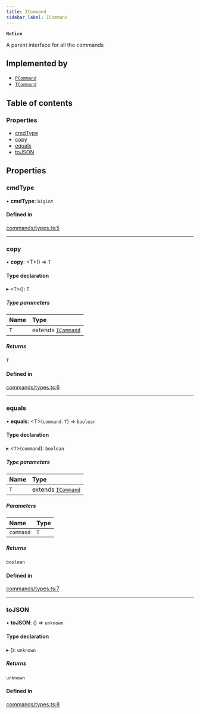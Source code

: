 ```yaml
---
title: ICommand
sidebar_label: ICommand
---
```


**`Notice`**

A parent interface for all the commands

## Implemented by

- [`PCommand`](../classes/PCommand.md)
- [`TCommand`](../classes/TCommand.md)

## Table of contents

### Properties

- [cmdType](ICommand.md#cmdtype)
- [copy](ICommand.md#copy)
- [equals](ICommand.md#equals)
- [toJSON](ICommand.md#tojson)

## Properties

### cmdType

• **cmdType**: `bigint`

#### Defined in

[commands/types.ts:5](https://github.com/privacy-scaling-explorations/maci/blob/6a905de08/domainobjs/ts/commands/types.ts#L5)

---

### copy

• **copy**: \<T\>() => `T`

#### Type declaration

▸ \<`T`\>(): `T`

##### Type parameters

| Name | Type                              |
| :--- | :-------------------------------- |
| `T`  | extends [`ICommand`](ICommand.md) |

##### Returns

`T`

#### Defined in

[commands/types.ts:6](https://github.com/privacy-scaling-explorations/maci/blob/6a905de08/domainobjs/ts/commands/types.ts#L6)

---

### equals

• **equals**: \<T\>(`command`: `T`) => `boolean`

#### Type declaration

▸ \<`T`\>(`command`): `boolean`

##### Type parameters

| Name | Type                              |
| :--- | :-------------------------------- |
| `T`  | extends [`ICommand`](ICommand.md) |

##### Parameters

| Name      | Type |
| :-------- | :--- |
| `command` | `T`  |

##### Returns

`boolean`

#### Defined in

[commands/types.ts:7](https://github.com/privacy-scaling-explorations/maci/blob/6a905de08/domainobjs/ts/commands/types.ts#L7)

---

### toJSON

• **toJSON**: () => `unknown`

#### Type declaration

▸ (): `unknown`

##### Returns

`unknown`

#### Defined in

[commands/types.ts:8](https://github.com/privacy-scaling-explorations/maci/blob/6a905de08/domainobjs/ts/commands/types.ts#L8)
